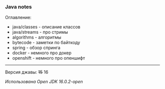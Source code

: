 ### Java notes

Оглавление:
- java/classes - описание классов
- java/streams - про стримы
- algorithms - алгоритмы
- bytecode - заметки по байткоду
- spring - обзор спринга
- docker - немного про докер
- openshift - немного про опеншифт

---

Версия джавы: ~~15~~ 16

_Использована Open JDK 16.0.2-open_
